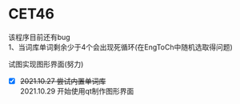 # CET46
该程序目前还有bug  
1、当词库单词剩余少于4个会出现死循环(在EngToCh中随机选取得问题)  

试图实现图形界面(努力)

-[x] ~~2021.10.27  尝试内置单词库~~    
2021.10.29 开始使用qt制作图形界面

